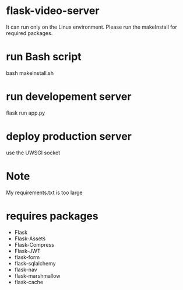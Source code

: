 # flask-video-server
It can run only on the Linux environment. 
Please run the makeInstall for required packages.  

# run Bash script 
bash makeInstall.sh 

# run developement server 
flask run app.py 

# deploy production server 
use the UWSGI socket 

# Note 
My requirements.txt is too large 

# requires packages 
- Flask 
- Flask-Assets
- Flask-Compress
- Flask-JWT
- flask-form 
- flask-sqlalchemy 
- flask-nav 
- flask-marshmallow
- flask-cache 


